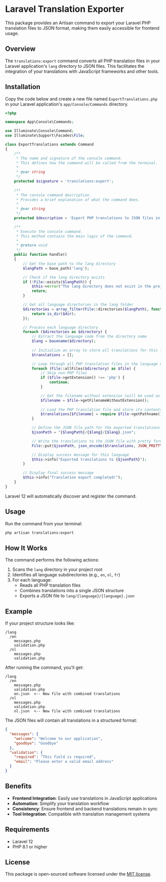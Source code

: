# Laravel Translation Exporter

This package provides an Artisan command to export your Laravel PHP translation files to JSON format, making them easily accessible for frontend usage.

## Overview

The `translations:export` command converts all PHP translation files in your Laravel application's `lang` directory to JSON files. This facilitates the integration of your translations with JavaScript frameworks and other tools.

## Installation

Copy the code below and create a new file named `ExportTranslations.php` in your Laravel application's `app/Console/Commands` directory.

```php
<?php

namespace App\Console\Commands;

use Illuminate\Console\Command;
use Illuminate\Support\Facades\File;

class ExportTranslations extends Command
{
    /**
     * The name and signature of the console command.
     * This defines how the command will be called from the terminal.
     *
     * @var string
     */
    protected $signature = 'translations:export';
    
    /**
     * The console command description.
     * Provides a brief explanation of what the command does.
     *
     * @var string
     */
    protected $description = 'Export PHP translations to JSON files in the root lang/ directory';

    /**
     * Execute the console command.
     * This method contains the main logic of the command.
     *
     * @return void
     */
    public function handle()
    {
        // Get the base path to the lang directory
        $langPath = base_path('lang');

        // Check if the lang directory exists
        if (!File::exists($langPath)) {
            $this->error("The lang directory does not exist in the project root.");
            return;
        }

        // Get all language directories in the lang folder
        $directories = array_filter(File::directories($langPath), function ($dir) {
            return is_dir($dir);
        });

        // Process each language directory
        foreach ($directories as $directory) {
            // Extract the language code from the directory name
            $lang = basename($directory);
            
            // Initialize an array to store all translations for this language
            $translations = [];

            // Loop through all PHP translation files in the language directory
            foreach (File::allFiles($directory) as $file) {
                // Skip non-PHP files
                if ($file->getExtension() !== 'php') {
                    continue;
                }

                // Get the filename without extension (will be used as the translation group key)
                $filename = $file->getFilenameWithoutExtension();
                
                // Load the PHP translation file and store its contents
                $translations[$filename] = require $file->getPathname();
            }

            // Define the JSON file path for the exported translations
            $jsonPath = "{$langPath}/{$lang}/{$lang}.json";

            // Write the translations to the JSON file with pretty formatting
            File::put($jsonPath, json_encode($translations, JSON_PRETTY_PRINT | JSON_UNESCAPED_UNICODE));

            // Display success message for this language
            $this->info("Exported translations to {$jsonPath}");
        }

        // Display final success message
        $this->info("Translation export completed!");
    }
}
```

Laravel 12 will automatically discover and register the command.

## Usage

Run the command from your terminal:

```bash
php artisan translations:export
```

## How It Works

The command performs the following actions:

1. Scans the `lang` directory in your project root
2. Identifies all language subdirectories (e.g., `en`, `nl`, `fr`)
3. For each language:
    - Reads all PHP translation files
    - Combines translations into a single JSON structure
    - Exports a JSON file to `lang/{language}/{language}.json`

## Example

If your project structure looks like:

```
/lang
  /en
    messages.php
    validation.php
  /nl
    messages.php
    validation.php
```

After running the command, you'll get:

```
/lang
  /en
    messages.php
    validation.php
    en.json  <-- New file with combined translations
  /nl
    messages.php
    validation.php
    nl.json  <-- New file with combined translations
```

The JSON files will contain all translations in a structured format:

```json
{
  "messages": {
    "welcome": "Welcome to our application",
    "goodbye": "Goodbye"
  },
  "validation": {
    "required": "This field is required",
    "email": "Please enter a valid email address"
  }
}
```

## Benefits

- **Frontend Integration**: Easily use translations in JavaScript applications
- **Automation**: Simplify your translation workflow
- **Consistency**: Ensure frontend and backend translations remain in sync
- **Tool Integration**: Compatible with translation management systems

## Requirements

- Laravel 12
- PHP 8.1 or higher

## License

This package is open-sourced software licensed under the [MIT license](https://opensource.org/licenses/MIT).
